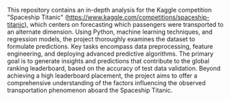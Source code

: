 This repository contains an in-depth analysis for the Kaggle competition "Spaceship Titanic" (https://www.kaggle.com/competitions/spaceship-titanic), which centers on forecasting which passengers were transported to an alternate dimension. Using Python, machine learning techniques, and regression models, the project thoroughly examines the dataset to formulate predictions. Key tasks encompass data preprocessing, feature engineering, and deploying advanced predictive algorithms. The primary goal is to generate insights and predictions that contribute to the global ranking leaderboard, based on the accuracy of test data validation. Beyond achieving a high leaderboard placement, the project aims to offer a comprehensive understanding of the factors influencing the observed transportation phenomenon aboard the Spaceship Titanic.
